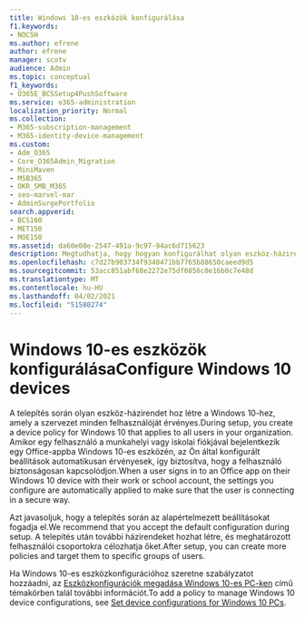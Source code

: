 ```yaml
---
title: Windows 10-es eszközök konfigurálása
f1.keywords:
- NOCSH
ms.author: efrene
author: efrene
manager: scotv
audience: Admin
ms.topic: conceptual
f1_keywords:
- O365E_BCSSetup4PushSoftware
ms.service: o365-administration
localization_priority: Normal
ms.collection:
- M365-subscription-management
- M365-identity-device-management
ms.custom:
- Adm_O365
- Core_O365Admin_Migration
- MiniMaven
- MSB365
- OKR_SMB_M365
- seo-marvel-mar
- AdminSurgePortfolio
search.appverid:
- BCS160
- MET150
- MOE150
ms.assetid: da60e08e-2547-491a-9c97-94ac6d715623
description: Megtudhatja, hogy hogyan konfigurálhat olyan eszköz-házirendeket a Windows 10-hez, amelyek a szervezet minden felhasználóját érvényesek, és így gondoskodhat arról, hogy biztonságosan kapcsolódjanak.
ms.openlocfilehash: c7d27b903734f9348471bb7765b88650caeed9d5
ms.sourcegitcommit: 53acc851abf68e2272e75df0856c0e16b0c7e48d
ms.translationtype: MT
ms.contentlocale: hu-HU
ms.lasthandoff: 04/02/2021
ms.locfileid: "51580274"
---
```

# <a name="configure-windows-10-devices"></a><span data-ttu-id="fdc88-103">Windows 10-es eszközök konfigurálása</span><span class="sxs-lookup"><span data-stu-id="fdc88-103">Configure Windows 10 devices</span></span>

<span data-ttu-id="fdc88-104">A telepítés során olyan eszköz-házirendet hoz létre a Windows 10-hez, amely a szervezet minden felhasználóját érvényes.</span><span class="sxs-lookup"><span data-stu-id="fdc88-104">During setup, you create a device policy for Windows 10 that applies to all users in your organization.</span></span> <span data-ttu-id="fdc88-105">Amikor egy felhasználó a munkahelyi vagy iskolai fiókjával bejelentkezik egy Office-appba Windows 10-es eszközén, az Ön által konfigurált beállítások automatikusan érvényesek, így biztosítva, hogy a felhasználó biztonságosan kapcsolódjon.</span><span class="sxs-lookup"><span data-stu-id="fdc88-105">When a user signs in to an Office app on their Windows 10 device with their work or school account, the settings you configure are automatically applied to make sure that the user is connecting in a secure way.</span></span>
  
<span data-ttu-id="fdc88-106">Azt javasoljuk, hogy a telepítés során az alapértelmezett beállításokat fogadja el.</span><span class="sxs-lookup"><span data-stu-id="fdc88-106">We recommend that you accept the default configuration during setup.</span></span> <span data-ttu-id="fdc88-107">A telepítés után további házirendeket hozhat létre, és meghatározott felhasználói csoportokra célozhatja őket.</span><span class="sxs-lookup"><span data-stu-id="fdc88-107">After setup, you can create more policies and target them to specific groups of users.</span></span>
  
<span data-ttu-id="fdc88-108">Ha Windows 10-es eszközkonfigurációhoz szeretne szabályzatot hozzáadni, az [Eszközkonfigurációk megadása Windows 10-es PC-ken](protection-settings-for-windows-10-pcs.md) című témakörben talál további információt.</span><span class="sxs-lookup"><span data-stu-id="fdc88-108">To add a policy to manage Windows 10 device configurations, see [Set device configurations for Windows 10 PCs](protection-settings-for-windows-10-pcs.md).</span></span>
  


